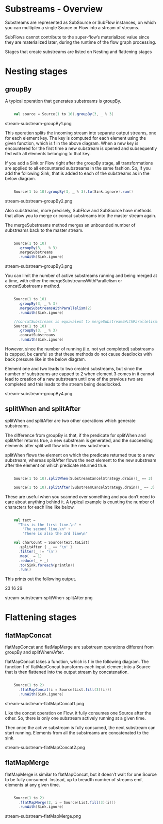 # Substreams - Overview

Substreams are represented as SubSource or SubFlow instances, on which you can multiplex a single Source or Flow into a stream of streams.

SubFlows cannot contribute to the super-flow’s materialized value since they are materialized later, during the runtime of the flow graph processing.

Stages that create substreams are listed on Nesting and flattening stages

# Nesting stages

## groupBy

A typical operation that generates substreams is groupBy.

```scala

    val source = Source(1 to 10).groupBy(3, _ % 3)

```

stream-substream-groupBy1.png

This operation splits the incoming stream into separate output streams, one for each element key. The key is computed for each element using the given function, which is f in the above diagram. When a new key is encountered for the first time a new substream is opened and subsequently fed with all elements belonging to that key.

If you add a Sink or Flow right after the groupBy stage, all transformations are applied to all encountered substreams in the same fashion. So, if you add the following Sink, that is added to each of the substreams as in the below diagram.

```scala

    Source(1 to 10).groupBy(3, _ % 3).to(Sink.ignore).run()

```

stream-substream-groupBy2.png

Also substreams, more precisely, SubFlow and SubSource have methods that allow you to merge or concat substreams into the master stream again.

The mergeSubstreams method merges an unbounded number of substreams back to the master stream.

```scala

    Source(1 to 10)
      .groupBy(3, _ % 3)
      .mergeSubstreams
      .runWith(Sink.ignore)

```

stream-substream-groupBy3.png

You can limit the number of active substreams running and being merged at a time, with either the mergeSubstreamsWithParallelism or concatSubstreams method.

```scala

    Source(1 to 10)
      .groupBy(3, _ % 3)
      .mergeSubstreamsWithParallelism(2)
      .runWith(Sink.ignore)

    //concatSubstreams is equivalent to mergeSubstreamsWithParallelism(1)
    Source(1 to 10)
      .groupBy(3, _ % 3)
      .concatSubstreams
      .runWith(Sink.ignore)

```

However, since the number of running (i.e. not yet completed) substreams is capped, be careful so that these methods do not cause deadlocks with back pressure like in the below diagram.

Element one and two leads to two created substreams, but since the number of substreams are capped to 2 when element 3 comes in it cannot lead to creation of a new substream until one of the previous two are completed and this leads to the stream being deadlocked.

stream-substream-groupBy4.png

## splitWhen and splitAfter

splitWhen and splitAfter are two other operations which generate substreams.

The difference from groupBy is that, if the predicate for splitWhen and splitAfter returns true, a new substream is generated, and the succeeding elements after split will flow into the new substream.

splitWhen flows the element on which the predicate returned true to a new substream, whereas splitAfter flows the next element to the new substream after the element on which predicate returned true.

```scala

    Source(1 to 10).splitWhen(SubstreamCancelStrategy.drain)(_ == 3)

    Source(1 to 10).splitAfter(SubstreamCancelStrategy.drain)(_ == 3)

```

These are useful when you scanned over something and you don’t need to care about anything behind it. A typical example is counting the number of characters for each line like below.

```scala

    val text =
      "This is the first line.\n" +
        "The second line.\n" +
        "There is also the 3rd line\n"

    val charCount = Source(text.toList)
      .splitAfter { _ == '\n' }
      .filter(_ != '\n')
      .map(_ ⇒ 1)
      .reduce(_ + _)
      .to(Sink.foreach(println))
      .run()

```

This prints out the following output.

23
16
26

stream-substream-splitWhen-splitAfter.png

# Flattening stages

## flatMapConcat

flatMapConcat and flatMapMerge are substream operations different from groupBy and splitWhen/After.

flatMapConcat takes a function, which is f in the following diagram. The function f of flatMapConcat transforms each input element into a Source that is then flattened into the output stream by concatenation.

```scala

    Source(1 to 2)
      .flatMapConcat(i ⇒ Source(List.fill(3)(i)))
      .runWith(Sink.ignore)

```

stream-substream-flatMapConcat1.png

Like the concat operation on Flow, it fully consumes one Source after the other. So, there is only one substream actively running at a given time.

Then once the active substream is fully consumed, the next substream can start running. Elements from all the substreams are concatenated to the sink.

stream-substream-flatMapConcat2.png

## flatMapMerge

flatMapMerge is similar to flatMapConcat, but it doesn’t wait for one Source to be fully consumed. Instead, up to breadth number of streams emit elements at any given time.

```scala

    Source(1 to 2)
      .flatMapMerge(2, i ⇒ Source(List.fill(3)(i)))
      .runWith(Sink.ignore)

```

stream-substream-flatMapMerge.png
